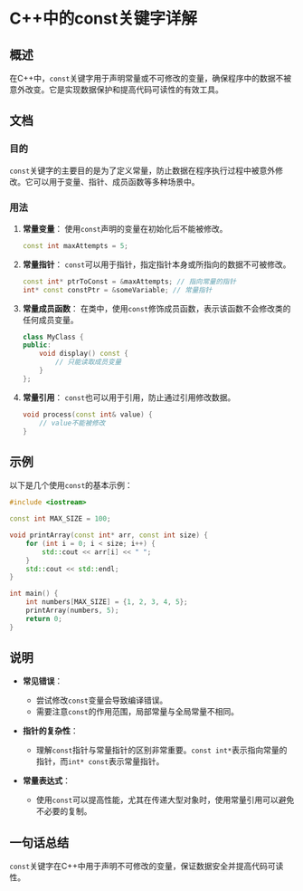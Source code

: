 <!--
Meta Description: # C++中的const关键字详解 ## 概述 在C++中，`const`关键字用于声明常量或不可修改的变量，确保程序中的数据不被意外改变。它是实现数据保护和提高代码可读性的有效工具。 ## 文档 ### 目的 `const`关键字的主要目的是为了定义常量，防止数据在程序执行过程中被意外修改。它可以...
Meta Keywords: const, int, cpp, void, std
-->

# C++中的const关键字详解

## 概述
在C++中，`const`关键字用于声明常量或不可修改的变量，确保程序中的数据不被意外改变。它是实现数据保护和提高代码可读性的有效工具。

## 文档
### 目的
`const`关键字的主要目的是为了定义常量，防止数据在程序执行过程中被意外修改。它可以用于变量、指针、成员函数等多种场景中。

### 用法
1. **常量变量**：
   使用`const`声明的变量在初始化后不能被修改。
   ```cpp
   const int maxAttempts = 5;
   ```

2. **常量指针**：
   `const`可以用于指针，指定指针本身或所指向的数据不可被修改。
   ```cpp
   const int* ptrToConst = &maxAttempts; // 指向常量的指针
   int* const constPtr = &someVariable; // 常量指针
   ```

3. **常量成员函数**：
   在类中，使用`const`修饰成员函数，表示该函数不会修改类的任何成员变量。
   ```cpp
   class MyClass {
   public:
       void display() const {
           // 只能读取成员变量
       }
   };
   ```

4. **常量引用**：
   `const`也可以用于引用，防止通过引用修改数据。
   ```cpp
   void process(const int& value) {
       // value不能被修改
   }
   ```

## 示例
以下是几个使用`const`的基本示例：

```cpp
#include <iostream>

const int MAX_SIZE = 100;

void printArray(const int* arr, const int size) {
    for (int i = 0; i < size; i++) {
        std::cout << arr[i] << " ";
    }
    std::cout << std::endl;
}

int main() {
    int numbers[MAX_SIZE] = {1, 2, 3, 4, 5};
    printArray(numbers, 5);
    return 0;
}
```

## 说明
- **常见错误**：
  - 尝试修改`const`变量会导致编译错误。
  - 需要注意`const`的作用范围，局部常量与全局常量不相同。
  
- **指针的复杂性**：
  - 理解`const`指针与常量指针的区别非常重要。`const int*`表示指向常量的指针，而`int* const`表示常量指针。

- **常量表达式**：
  - 使用`const`可以提高性能，尤其在传递大型对象时，使用常量引用可以避免不必要的复制。

## 一句话总结
`const`关键字在C++中用于声明不可修改的变量，保证数据安全并提高代码可读性。